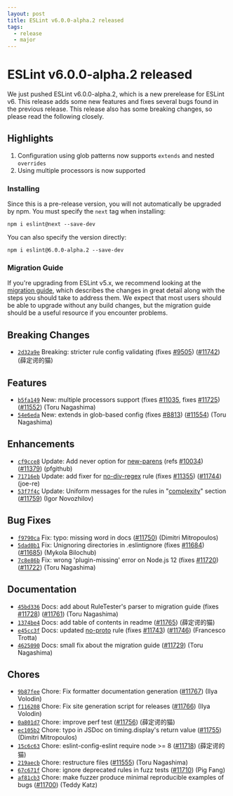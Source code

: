 ```yaml
---
layout: post
title: ESLint v6.0.0-alpha.2 released
tags:
  - release
  - major
---
```

# ESLint v6.0.0-alpha.2 released

We just pushed ESLint v6.0.0-alpha.2, which is a new prerelease for ESLint v6. This release adds some new features and fixes several bugs found in the previous release. This release also has some breaking changes, so please read the following closely.




## Highlights

1. Configuration using glob patterns now supports `extends` and nested `overrides`
1. Using multiple processors is now supported

### Installing

Since this is a pre-release version, you will not automatically be upgraded by npm. You must specify the `next` tag when installing:

```
npm i eslint@next --save-dev
```

You can also specify the version directly:

```
npm i eslint@6.0.0-alpha.2 --save-dev
```

### Migration Guide

If you're upgrading from ESLint v5.x, we recommend looking at the [migration guide](/docs/6.0.0/user-guide/migrating-to-6.0.0), which describes the changes in great detail along with the steps you should take to address them. We expect that most users should be able to upgrade without any build changes, but the migration guide should be a useful resource if you encounter problems.




## Breaking Changes


* [`2d32a9e`](https://github.com/eslint/eslint/commit/2d32a9e8dd10a5927576bd50d184876c775da4af) Breaking: stricter rule config validating (fixes [#9505](https://github.com/eslint/eslint/issues/9505)) ([#11742](https://github.com/eslint/eslint/issues/11742)) (薛定谔的猫)




## Features


* [`b5fa149`](https://github.com/eslint/eslint/commit/b5fa1491d2371a721e4b5029e797ae98fd30fed2) New: multiple processors support (fixes [#11035](https://github.com/eslint/eslint/issues/11035), fixes [#11725](https://github.com/eslint/eslint/issues/11725)) ([#11552](https://github.com/eslint/eslint/issues/11552)) (Toru Nagashima)
* [`54e6eda`](https://github.com/eslint/eslint/commit/54e6edaa2f881aab530fa14e63d92e5e0e2ca55c) New: extends in glob-based config (fixes [#8813](https://github.com/eslint/eslint/issues/8813)) ([#11554](https://github.com/eslint/eslint/issues/11554)) (Toru Nagashima)




## Enhancements


* [`cf9cce8`](https://github.com/eslint/eslint/commit/cf9cce81aa68e9bc23840530cb33f4c3f551fb1e) Update: Add never option for [new-parens](/docs/rules/new-parens) (refs [#10034](https://github.com/eslint/eslint/issues/10034)) ([#11379](https://github.com/eslint/eslint/issues/11379)) (pfgithub)
* [`71716eb`](https://github.com/eslint/eslint/commit/71716eba3155266d777b994a38af524952e97696) Update: add fixer for [no-div-regex](/docs/rules/no-div-regex) rule (fixes [#11355](https://github.com/eslint/eslint/issues/11355)) ([#11744](https://github.com/eslint/eslint/issues/11744)) (joe-re)
* [`53f7f4c`](https://github.com/eslint/eslint/commit/53f7f4cf8d8b66a1911db56e4f72764388a21cc4) Update: Uniform messages for the rules in "[complexity](/docs/rules/complexity)" section ([#11759](https://github.com/eslint/eslint/issues/11759)) (Igor Novozhilov)




## Bug Fixes


* [`f9790ca`](https://github.com/eslint/eslint/commit/f9790ca1baec1275f3c946586766a5713258ac32) Fix: typo: missing word in docs ([#11750](https://github.com/eslint/eslint/issues/11750)) (Dimitri Mitropoulos)
* [`5dad0b1`](https://github.com/eslint/eslint/commit/5dad0b1d80c9cf380c49f46266c35d461d3cecad) Fix: Unignoring directories in .eslintignore (fixes [#11684](https://github.com/eslint/eslint/issues/11684)) ([#11685](https://github.com/eslint/eslint/issues/11685)) (Mykola Bilochub)
* [`7c8e86b`](https://github.com/eslint/eslint/commit/7c8e86bf2c900cec7cd1dfd529a8c77cc81ef34c) Fix: wrong 'plugin-missing' error on Node.js 12 (fixes [#11720](https://github.com/eslint/eslint/issues/11720)) ([#11722](https://github.com/eslint/eslint/issues/11722)) (Toru Nagashima)




## Documentation


* [`45bd336`](https://github.com/eslint/eslint/commit/45bd336e647a6fa8a502488e5cbd27ba02712083) Docs: add about RuleTester's parser to migration guide (fixes [#11728](https://github.com/eslint/eslint/issues/11728)) ([#11761](https://github.com/eslint/eslint/issues/11761)) (Toru Nagashima)
* [`1374be4`](https://github.com/eslint/eslint/commit/1374be44f7ec4b8c913c52cc84debc4012c4f3ea) Docs: add table of contents in readme ([#11765](https://github.com/eslint/eslint/issues/11765)) (薛定谔的猫)
* [`e45cc3f`](https://github.com/eslint/eslint/commit/e45cc3f3dc44f3a5b6b713a1bf5ce6e46d87ca49) Docs: updated [no-proto](/docs/rules/no-proto) rule (fixes [#11743](https://github.com/eslint/eslint/issues/11743)) ([#11746](https://github.com/eslint/eslint/issues/11746)) (Francesco Trotta)
* [`4625090`](https://github.com/eslint/eslint/commit/462509058e46770cf70307cf8dba279f0e73b967) Docs: small fix about the migration guide ([#11729](https://github.com/eslint/eslint/issues/11729)) (Toru Nagashima)








## Chores


* [`9b87fee`](https://github.com/eslint/eslint/commit/9b87fee9dc7b1d99a50b924cb6b81255ebb5c4a2) Chore: Fix formatter documentation generation ([#11767](https://github.com/eslint/eslint/issues/11767)) (Ilya Volodin)
* [`f116208`](https://github.com/eslint/eslint/commit/f11620848733a3a6f58811d9bb2c3e748d6135ac) Chore: Fix site generation script for releases ([#11766](https://github.com/eslint/eslint/issues/11766)) (Ilya Volodin)
* [`0a801d7`](https://github.com/eslint/eslint/commit/0a801d702dc41dae7eac0c802b822493ddc3ac41) Chore: improve perf test ([#11756](https://github.com/eslint/eslint/issues/11756)) (薛定谔的猫)
* [`ec105b2`](https://github.com/eslint/eslint/commit/ec105b24f7e036ecdc4267f018529ac3765e29d5) Chore: typo in JSDoc on timing.display's return value ([#11755](https://github.com/eslint/eslint/issues/11755)) (Dimitri Mitropoulos)
* [`15c6c63`](https://github.com/eslint/eslint/commit/15c6c6374c0425d5402142d012a541fa208bc9da) Chore: eslint-config-eslint require node >= 8 ([#11718](https://github.com/eslint/eslint/issues/11718)) (薛定谔的猫)
* [`219aecb`](https://github.com/eslint/eslint/commit/219aecb78bc646d44bad27dc775a9b3d3dc58232) Chore: restructure files ([#11555](https://github.com/eslint/eslint/issues/11555)) (Toru Nagashima)
* [`67c671f`](https://github.com/eslint/eslint/commit/67c671fdc1c8b08cb8d263a9bb2151e3108c88b4) Chore: ignore deprecated rules in fuzz tests ([#11710](https://github.com/eslint/eslint/issues/11710)) (Pig Fang)
* [`af81cb3`](https://github.com/eslint/eslint/commit/af81cb3ecc5e6bf43a6a2d8f326103350513a1b8) Chore: make fuzzer produce minimal reproducible examples of bugs ([#11700](https://github.com/eslint/eslint/issues/11700)) (Teddy Katz)


